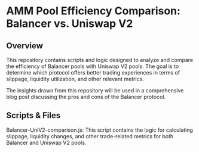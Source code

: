 # AMM Pool Efficiency Comparison: Balancer vs. Uniswap V2
## Overview
This repository contains scripts and logic designed to analyze and compare the efficiency of Balancer pools with Uniswap V2 pools. The goal is to determine which protocol offers better trading experiences in terms of slippage, liquidity utilization, and other relevant metrics.

The insights drawn from this repository will be used in a comprehensive blog post discussing the pros and cons of the Balancer protocol.

## Scripts & Files
Balancer-UniV2-comparison.js: This script contains the logic for calculating slippage, liquidity changes, and other trade-related metrics for both Balancer and Uniswap V2 pools.
